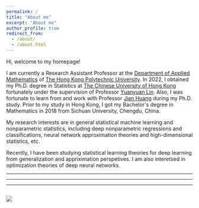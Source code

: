 ```yaml
---
permalink: /
title: "About me"
excerpt: "About me"
author_profile: true
redirect_from: 
  - /about/
  - /about.html
---
```


Hi, welcome to my homepage! 

I am currently a Research Assistant Professor at the [Department of Applied Mathematics](https://www.polyu.edu.hk/ama/) of [The Hong Kong Polytechnic University](https://www.polyu.edu.hk/). In 2022, I obtained my Ph.D. degree in Statistics at [The Chinese University of Hong Kong](https://www.cuhk.edu.hk/english/index.html) fortunately under the supervision of Professor [Yuanyuan Lin](https://www.sta.cuhk.edu.hk/peoples/ylin/). Also, I was fortunate to learn from and work with Professor [Jian Huang](https://www.polyu.edu.hk/ama/people/academic-staff/prof-huang-jian/) during my Ph.D. study. Prior to my study in Hong Kong, I got my Bachelor's degree in Mathematics in 2018 from Sichuan University, Chengdu, China.

My research interests are in general statistical machine learning and nonparametric statistics, including deep nonparametric regressions and classifications, neural network approximation theories and high-dimensional statistics, etc. 

Recently, I have been studying statistical learning theories for deep learning from generalization and appriximation perspetives. I am also interetsed in optimization theories of deep neural networks.

---
<script type="text/javascript" id="clustrmaps" src="//clustrmaps.com/map_v2.js?d=GsvWNzRl5r8DoRdWKfjOWXDZrRGYfPHdhtlcaHLoIoc&cl=ffffff&w=a"></script>
---
---
<a href="https://clustrmaps.com/site/1bqss"  title="Visit tracker"><img src="//www.clustrmaps.com/map_v2.png?d=GsvWNzRl5r8DoRdWKfjOWXDZrRGYfPHdhtlcaHLoIoc&cl=ffffff" /></a>
---
